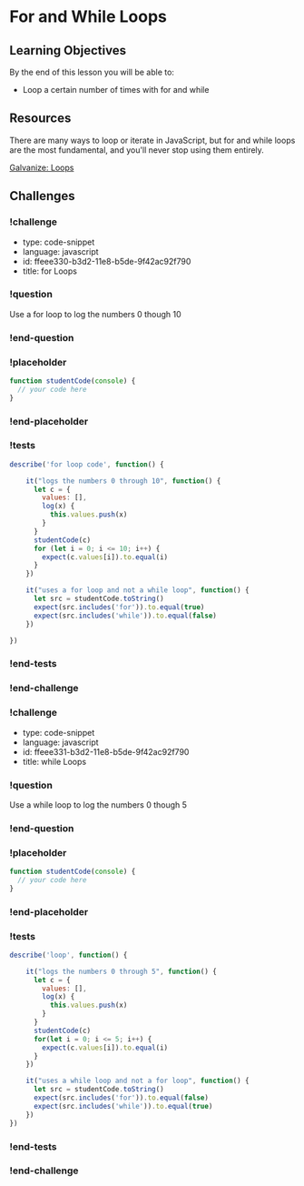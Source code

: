 # For and While Loops

## Learning Objectives

By the end of this lesson you will be able to:

* Loop a certain number of times with for and while

## Resources

There are many ways to loop or iterate in JavaScript, but for and while loops
are the most fundamental, and you'll never stop using them entirely.

[Galvanize: Loops](https://github.com/gSchool/javascript-curriculum/blob/master/10_Syntax/02_Control_Flow.md#user-content-loops)

## Challenges
<!-- Question -->
### !challenge

* type: code-snippet
* language: javascript
* id: ffeee330-b3d2-11e8-b5de-9f42ac92f790
* title: for Loops

### !question

Use a for loop to log the numbers 0 though 10

### !end-question

### !placeholder

```js
function studentCode(console) {
  // your code here
}
```

### !end-placeholder

### !tests

```js
describe('for loop code', function() {

    it("logs the numbers 0 through 10", function() {
      let c = {
        values: [],
        log(x) {
          this.values.push(x)
        }
      }
      studentCode(c)
      for (let i = 0; i <= 10; i++) {
        expect(c.values[i]).to.equal(i)
      }
    })

    it("uses a for loop and not a while loop", function() {
      let src = studentCode.toString()
      expect(src.includes('for')).to.equal(true)
      expect(src.includes('while')).to.equal(false)
    })

})
```
### !end-tests

### !end-challenge
<!-- Question -->
### !challenge

* type: code-snippet
* language: javascript
* id: ffeee331-b3d2-11e8-b5de-9f42ac92f790
* title: while Loops

### !question

Use a while loop to log the numbers 0 though 5

### !end-question

### !placeholder

```js
function studentCode(console) {
  // your code here
}
```

### !end-placeholder

### !tests

```js
describe('loop', function() {

    it("logs the numbers 0 through 5", function() {
      let c = {
        values: [],
        log(x) {
          this.values.push(x)
        }
      }
      studentCode(c)
      for(let i = 0; i <= 5; i++) {
        expect(c.values[i]).to.equal(i)
      }    
    })

    it("uses a while loop and not a for loop", function() {
      let src = studentCode.toString()
      expect(src.includes('for')).to.equal(false)
      expect(src.includes('while')).to.equal(true)
    })
})
```
### !end-tests

### !end-challenge
